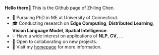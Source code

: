 **Hello there👋** This is the Github page of Zhiling Chen.

- 📖 Pursuing PhD in ME at University of Connecticut.
- 🎓 Conducting research on **Edge Computing**, **Distributed Learning**, **Vision Language Model**, **Spatial Intelligence**.
- 💡 Have a wide interest on applications of **NLP**, **CV**, ...
- 👀 Open to collaborating on new projects.
- 💬 Visit my [homepage](https://ed1sonchen.github.io//) for more information.

<br>

